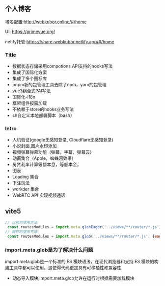 ## 个人博客

域名配置:http://webkubor.online/#/home

UI: https://primevue.org/

netify托管:https://share-webkubor.netlify.app/#/home

### Title

- 数据状态存储采用compotions API支持的hooks写法
- 集成了国际化方案
- 集成了多个图标库
- pnpm新的包管理工具去除了npm，yarn的包管理
- vue3组合式PAI写法
- 国际化-i18n
- 框架组件按需加载
- 不依赖于store的hooks业务写法
- sh自定义本地部署脚本（bash）


  
### Intro


- 人机验证(google无感知登录, Cloudflare无感知登录)
- 小说封面,图片水印添加
- 视频弹幕弹幕功能（弹幕，字幕，弹幕云）
- 动画集合（Apple，蜘蛛网效果）
- 房贷利率计算等额本息，等额本金，
- 图表
- Loading 集合
- 下注玩法
- workder 集合
-  WebRTC API 实现视频通话



## vite5

```js
// 以前的使用方法
 const routesModules = import.meta.globEager('../views/**/router/*.js');
// 现在的使用方法
 const routesModules = import.meta.glob('../views/**/router/*.js', {eager: true});
```
### import.meta.glob是为了解决什么问题

import.meta.glob是一个标准的 ES 模块语法，在现代浏览器和支持 ES 模块的构建工具中都可以使用。这使得代码更加具有可移植性和兼容性
- 动态导入模块,import.meta.glob允许在运行时根据需要加载模块


